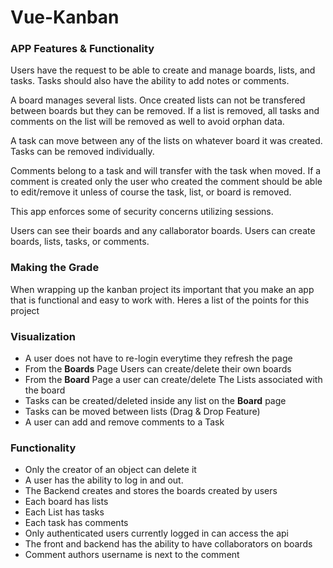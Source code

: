 # Vue-Kanban

### APP Features & Functionality

Users have the request to be able to create and manage boards, lists, and tasks. Tasks should also have the ability to add notes or comments.

A board manages several lists. Once created lists can not be transfered between boards but they can be removed. If a list is removed, all tasks and comments on the list will be removed as well to avoid orphan data.

A task can move between any of the lists on whatever board it was created. Tasks can be removed individually. 

Comments belong to a task and will transfer with the task when moved. If a comment is created only the user who created the comment should be able to edit/remove it unless of course the task, list, or board is removed. 

This app enforces some of security concerns utilizing sessions.

Users can see their boards and any callaborator boards. Users can create boards, lists, tasks, or comments.

### Making the Grade

When wrapping up the kanban project its important that you make an app that is functional and easy to work with. Heres a list of the points for this project

### Visualization

- A user does not have to re-login everytime they refresh the page
- From the **Boards** Page Users can create/delete their own boards
- From the **Board** Page a user can create/delete The Lists associated with the board
- Tasks can be created/deleted inside any list on the **Board** page
- Tasks can be moved between lists (Drag & Drop Feature)
- A user can add and remove comments to a Task

### Functionality

- Only the creator of an object can delete it
- A user has the ability to log in and out.
- The Backend creates and stores the boards created by users
- Each board has lists
- Each List has tasks
- Each task has comments
- Only authenticated users currently logged in can access the api
- The front and backend has the ability to have collaborators on boards
- Comment authors username is next to the comment
